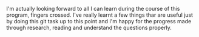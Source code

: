 I'm actually looking forward to all I can learn during the course of this program, fingers crossed. I've really learnt a few things thar are useful just by doing this git task up to this point and I'm happy for the progress made through research, reading and understand the questions properly.
